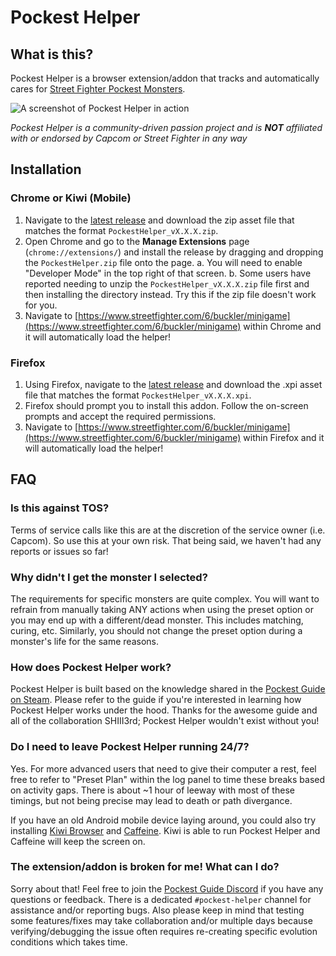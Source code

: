 # Pockest Helper

## What is this?

Pockest Helper is a browser extension/addon that tracks and automatically cares for [Street Fighter Pockest Monsters](https://www.streetfighter.com/6/buckler/minigame).

![A screenshot of Pockest Helper in action](https://github.com/folklorelabs/pockest-helper/assets/98740773/a90060c8-69d9-40e4-a763-0e6bc4178cf6)

_Pockest Helper is a community-driven passion project and is_ ___NOT___ _affiliated with or endorsed by Capcom or Street Fighter in any way_

## Installation

### Chrome or Kiwi (Mobile)

1. Navigate to the [latest release](https://github.com/folklorelabs/pockest-helper/releases/latest) and download the zip asset file that matches the format `PockestHelper_vX.X.X.zip`.
2. Open Chrome and go to the **Manage Extensions** page (`chrome://extensions/`) and install the release by dragging and dropping the `PockestHelper.zip` file onto the page.
  a. You will need to enable "Developer Mode" in the top right of that screen.
  b. Some users have reported needing to unzip the `PockestHelper_vX.X.X.zip` file first and then installing the directory instead. Try this if the zip file doesn't work for you.
3. Navigate to [https://www.streetfighter.com/6/buckler/minigame](https://www.streetfighter.com/6/buckler/minigame) within Chrome and it will automatically load the helper!

### Firefox

1. Using Firefox, navigate to the [latest release](https://github.com/folklorelabs/pockest-helper/releases/latest) and download the .xpi asset file that matches the format `PockestHelper_vX.X.X.xpi`.
2. Firefox should prompt you to install this addon. Follow the on-screen prompts and accept the required permissions.
3. Navigate to [https://www.streetfighter.com/6/buckler/minigame](https://www.streetfighter.com/6/buckler/minigame) within Firefox and it will automatically load the helper!

## FAQ

### Is this against TOS?

Terms of service calls like this are at the discretion of the service owner (i.e. Capcom). So use this at your own risk. That being said, we haven't had any reports or issues so far!

### Why didn't I get the monster I selected?

The requirements for specific monsters are quite complex. You will want to refrain from manually taking ANY actions when using the preset option or you may end up with a different/dead monster. This includes matching, curing, etc. Similarly, you should not change the preset option during a monster's life for the same reasons.

### How does Pockest Helper work?

Pockest Helper is built based on the knowledge shared in the [Pockest Guide on Steam](https://steamcommunity.com/sharedfiles/filedetails/?id=3003515624). Please refer to the guide if you're interested in learning how Pockest Helper works under the hood. Thanks for the awesome guide and all of the collaboration SHIII3rd; Pockest Helper wouldn't exist without you!

### Do I need to leave Pockest Helper running 24/7?

Yes. For more advanced users that need to give their computer a rest, feel free to refer to "Preset Plan" within the log panel to time these breaks based on activity gaps. There is about ~1 hour of leeway with most of these timings, but not being precise may lead to death or path divergance.

If you have an old Android mobile device laying around, you could also try installing [Kiwi Browser](https://play.google.com/store/apps/details?id=com.kiwibrowser.browser) and [Caffeine](https://play.google.com/store/apps/details?id=moe.zhs.caffeine). Kiwi is able to run Pockest Helper and Caffeine will keep the screen on.

### The extension/addon is broken for me! What can I do?

Sorry about that! Feel free to join the [Pockest Guide Discord](https://discord.gg/492bdzBDu) if you have any questions or feedback. There is a dedicated `#pockest-helper` channel for assistance and/or reporting bugs. Also please keep in mind that testing some features/fixes may take collaboration and/or multiple days because verifying/debugging the issue often requires re-creating specific evolution conditions which takes time.
